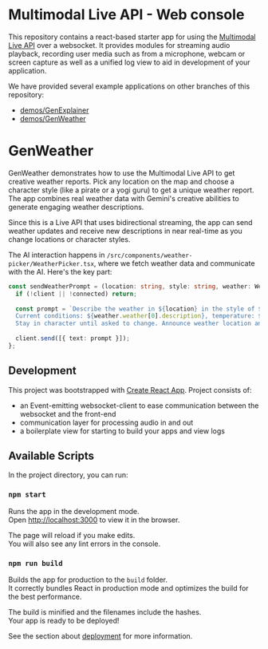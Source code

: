 # Multimodal Live API - Web console

This repository contains a react-based starter app for using the [Multimodal Live API](https://ai.google.dev/gemini-api) over a websocket. It provides modules for streaming audio playback, recording user media such as from a microphone, webcam or screen capture as well as a unified log view to aid in development of your application.

We have provided several example applications on other branches of this repository:

- [demos/GenExplainer](https://github.com/google-gemini/multimodal-live-api-web-console/tree/demos/genexplainer)
- [demos/GenWeather](https://github.com/google-gemini/multimodal-live-api-web-console/tree/demos/genweather)

# GenWeather

GenWeather demonstrates how to use the Multimodal Live API to get creative weather reports. Pick any location on the map and choose a character style (like a pirate or a yogi guru) to get a unique weather report. The app combines real weather data with Gemini's creative abilities to generate engaging weather descriptions.

Since this is a Live API that uses bidirectional streaming, the app can send weather updates and receive new descriptions in near real-time as you change locations or character styles.

The AI interaction happens in `/src/components/weather-picker/WeatherPicker.tsx`, where we fetch weather data and communicate with the AI. Here's the key part:

```typescript
const sendWeatherPrompt = (location: string, style: string, weather: WeatherData) => {
  if (!client || !connected) return;
  
  const prompt = `Describe the weather in ${location} in the style of ${style}. 
  Current conditions: ${weather.weather[0].description}, temperature: ${weather.main.temp}°C, humidity: ${weather.main.humidity}%. 
  Stay in character until asked to change. Announce weather location and time.`;
  
  client.send([{ text: prompt }]);
};
```

## Development

This project was bootstrapped with [Create React App](https://github.com/facebook/create-react-app).
Project consists of:

- an Event-emitting websocket-client to ease communication between the websocket and the front-end
- communication layer for processing audio in and out
- a boilerplate view for starting to build your apps and view logs

## Available Scripts

In the project directory, you can run:

### `npm start`

Runs the app in the development mode.\
Open [http://localhost:3000](http://localhost:3000) to view it in the browser.

The page will reload if you make edits.\
You will also see any lint errors in the console.

### `npm run build`

Builds the app for production to the `build` folder.\
It correctly bundles React in production mode and optimizes the build for the best performance.

The build is minified and the filenames include the hashes.\
Your app is ready to be deployed!

See the section about [deployment](https://facebook.github.io/create-react-app/docs/deployment) for more information.
